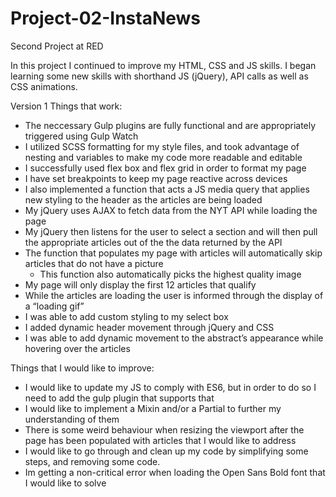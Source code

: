 # Project-02-InstaNews
Second Project at RED

In this project I continued to improve my HTML, CSS and JS skills. I began learning some new skills with shorthand JS (jQuery), API calls as well as CSS animations.

Version 1
Things that work:
- The neccessary Gulp plugins are fully functional and are appropriately triggered using Gulp Watch
- I utilized SCSS formatting for my style files, and took advantage of nesting and variables to make my code more readable and editable
- I successfully used flex box and flex grid in order to format my page
- I have set breakpoints to keep my page reactive across devices
- I also implemented a function that acts a JS media query that applies new styling to the header as the articles are being loaded
- My jQuery uses AJAX to fetch data from the NYT API while loading the page
- My jQuery then listens for the user to select a section and will then pull the appropriate articles out of the the data returned by the API
- The function that populates my page with articles will automatically skip articles that do not have a picture
    - This function also automatically picks the highest quality image
- My page will only display the first 12 articles that qualify 
- While the articles are loading the user is informed through the display of a “loading gif”
- I was able to add custom styling to my select box
- I added dynamic header movement through jQuery and CSS
- I was able to add dynamic movement to the abstract’s appearance while hovering over the articles

Things that I would like to improve:
- I would like to update my JS to comply with ES6, but in order to do so I need to add the gulp plugin that supports that
- I would like to implement a Mixin and/or a Partial to further my understanding of them
- There is some weird behaviour when resizing the viewport after the page has been populated with articles that I would like to address
- I would like to go through and clean up my code by simplifying some steps, and removing some code.
- Im getting a non-critical error when loading the Open Sans Bold font that I would like to solve
